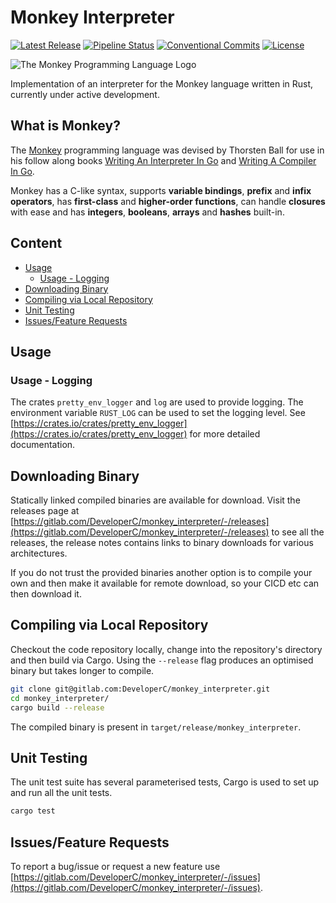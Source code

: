 # Monkey Interpreter
[![Latest Release](https://gitlab.com/DeveloperC/monkey_interpreter/-/badges/release.svg)](https://gitlab.com/DeveloperC/monkey_interpreter/-/releases)
[![Pipeline Status](https://gitlab.com/DeveloperC/monkey_interpreter/badges/master/pipeline.svg)](https://gitlab.com/DeveloperC/monkey_interpreter/-/pipelines)
[![Conventional Commits](https://img.shields.io/badge/Conventional%20Commits-1.0.0-yellow.svg)](https://conventionalcommits.org)
[![License](https://img.shields.io/badge/License-AGPLv3-blue.svg)](https://www.gnu.org/licenses/agpl-3.0)


![The Monkey Programming Language Logo](https://cloud.githubusercontent.com/assets/1013641/22617482/9c60c27c-eb09-11e6-9dfa-b04c7fe498ea.png)


Implementation of an interpreter for the Monkey language written in Rust, currently under active development.


## What is Monkey?
The [Monkey](https://monkeylang.org/) programming language was devised by Thorsten Ball for use in his follow along books [Writing An Interpreter In Go](https://interpreterbook.com) and [Writing A Compiler In Go](https://compilerbook.com/).

Monkey has a C-like syntax, supports **variable bindings**, **prefix** and **infix operators**, has **first-class** and **higher-order functions**, can handle **closures** with ease and has **integers**, **booleans**, **arrays** and **hashes** built-in.


## Content
 * [Usage](#usage)
   + [Usage - Logging](#usage-logging)
 * [Downloading Binary](#downloading-binary)
 * [Compiling via Local Repository](#compiling-via-local-repository)
 * [Unit Testing](#unit-testing)
 * [Issues/Feature Requests](#issuesfeature-requests)


## Usage


### Usage - Logging
The crates `pretty_env_logger` and `log` are used to provide logging.
The environment variable `RUST_LOG` can be used to set the logging level.
See [https://crates.io/crates/pretty_env_logger](https://crates.io/crates/pretty_env_logger) for more detailed documentation.


## Downloading Binary
Statically linked compiled binaries are available for download.
Visit the releases page at [https://gitlab.com/DeveloperC/monkey_interpreter/-/releases](https://gitlab.com/DeveloperC/monkey_interpreter/-/releases) to see all the releases, the release notes contains links to binary downloads for various architectures.

If you do not trust the provided binaries another option is to compile your own and then make it available for remote download, so your CICD etc can then download it.


## Compiling via Local Repository
Checkout the code repository locally, change into the repository's directory and then build via Cargo.
Using the `--release` flag produces an optimised binary but takes longer to compile.

```sh
git clone git@gitlab.com:DeveloperC/monkey_interpreter.git
cd monkey_interpreter/
cargo build --release
```

The compiled binary is present in `target/release/monkey_interpreter`.


## Unit Testing
The unit test suite has several parameterised tests, Cargo is used to set up and run all the unit tests.

```sh
cargo test
```


## Issues/Feature Requests
To report a bug/issue or request a new feature use [https://gitlab.com/DeveloperC/monkey_interpreter/-/issues](https://gitlab.com/DeveloperC/monkey_interpreter/-/issues).
